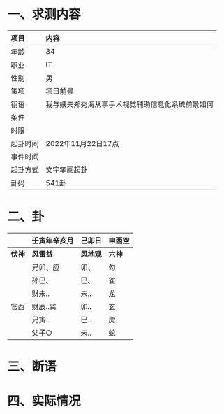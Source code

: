 # 一、求测内容
|项目|内容|
|:-|:-|
|年龄|34|
|职业|IT|
|性别|男|
|策项|项目前景|
|钥语|我与姨夫郑秀海从事手术视觉辅助信息化系统前景如何|
|条件||
|时限||
|起卦时间|2022年11月22日17点|
|事件时间||
|起卦方式|文字笔画起卦|
|卦码|541卦|

# 二、卦
||壬寅年辛亥月|己卯日|申酉空|
|:-|:-|:-|:-|
|**伏神**|**风雷益**|**风地观**|**六神**|
||兄卯、应|卯、|勾|
||孙巳、|巳、|雀|
||财未..|未..|龙|
|官酉|财辰..巽|卯..|玄|
||兄寅..|巳..|虎|
||父子○|未..|蛇|


# 三、断语

# 四、实际情况